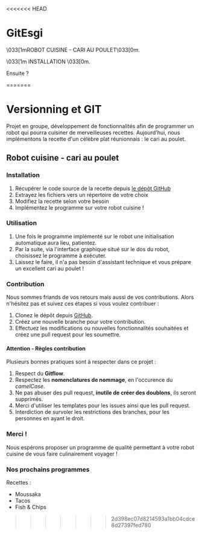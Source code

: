 <<<<<<< HEAD
# GitEsgi

\033[1mROBOT CUISINE - CARI AU POULET\033[0m.


\033[1m INSTALLATION \033[0m.


Ensuite ?



=======
# Versionning et GIT

Projet en groupe, développement de fonctionnalités afin de programmer un robot qui pourra cuisiner de merveilleuses recettes.
Aujourd'hui, nous implémentons la recette d'un célèbre plat réunionnais : le cari au poulet.

## Robot cuisine - cari au poulet

### Installation

1. Récupérer le code source de la recette depuis [le dépôt GitHub](https://github.com/ESGI-Proj-2023-2024/Versionning)
2. Extrayez les fichiers vers un répertoire de votre choix
3. Modifiez la recette selon votre besoin
4. Implémentez le programme sur votre robot cuisine !

### Utilisation

1. Une fois le programme implémenté sur le robot une initialisation automatique aura lieu, patientez.
2. Par la suite, via l'interface graphique situé sur le dos du robot, choisissez le programme à exécuter.
3. Laissez le faire, il n'a pas besoin d'assistant technique et vous prépare un excellent cari au poulet !

### Contribution

Nous sommes friands de vos retours mais aussi de vos contributions. Alors n'hésitez pas et suivez ces étapes si vous voulez contribuer :
1. Clonez le dépôt depuis [GitHub](https://github.com/ESGI-Proj-2023-2024/Versionning).
2. Créez une nouvelle branche pour votre contribution.
3. Effectuez les modifications ou nouvelles fonctionnalités souhaitées et créez une pull request pour les soumettre.

#### __Attention__ - Règles contribution

Plusieurs bonnes pratiques sont à respecter dans ce projet :
1. Respect du __Gitflow__.
2. Respectez les __nomenclatures de nommage__, en l'occurence du _camelCase_.
3. Ne pas abuser des pull request, __inutile de créer des doublons__, ils seront supprimés.
4. Merci d'utiliser les templates pour les issues ainsi que les pull request.
5. Interdiction de survoler les restrictions des branches, pour les personnes en ayant le droit.


### Merci !

Nous espérons proposer un programme de qualité permettant à votre robot cuisine de vous faire culinairement voyager !

### Nos prochains programmes

Recettes :
- Moussaka
- Tacos
- Fish & Chips
>>>>>>> 2d398ec07d8214593a1bb04cdce8d27397fed780
